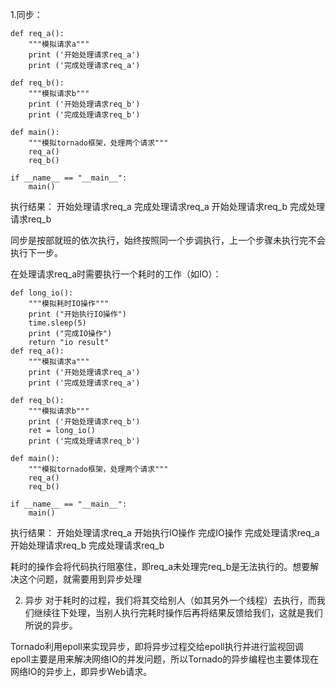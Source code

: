 1.同步：
```
def req_a():
    """模拟请求a"""
    print ('开始处理请求req_a')
    print ('完成处理请求req_a')

def req_b():
    """模拟请求b"""
    print ('开始处理请求req_b')
    print ('完成处理请求req_b')

def main():
    """模拟tornado框架，处理两个请求"""
    req_a()
    req_b()

if __name__ == "__main__":
    main()
```
执行结果：
开始处理请求req_a
完成处理请求req_a
开始处理请求req_b
完成处理请求req_b

同步是按部就班的依次执行，始终按照同一个步调执行，上一个步骤未执行完不会执行下一步。

在处理请求req_a时需要执行一个耗时的工作（如IO）：
```
def long_io():
    """模拟耗时IO操作"""
    print ("开始执行IO操作")
    time.sleep(5)
    print ("完成IO操作")
    return "io result"
def req_a():
    """模拟请求a"""
    print ('开始处理请求req_a')
    print ('完成处理请求req_a')

def req_b():
    """模拟请求b"""
    print ('开始处理请求req_b')
    ret = long_io()
    print ('完成处理请求req_b')

def main():
    """模拟tornado框架，处理两个请求"""
    req_a()
    req_b()

if __name__ == "__main__":
    main()
```
执行结果：
开始处理请求req_a
开始执行IO操作
完成IO操作
完成处理请求req_a
开始处理请求req_b
完成处理请求req_b

耗时的操作会将代码执行阻塞住，即req_a未处理完req_b是无法执行的。想要解决这个问题，就需要用到异步处理

2. 异步
对于耗时的过程，我们将其交给别人（如其另外一个线程）去执行，而我们继续往下处理，当别人执行完耗时操作后再将结果反馈给我们，这就是我们所说的异步。

Tornado利用epoll来实现异步，即将异步过程交给epoll执行并进行监视回调
epoll主要是用来解决网络IO的并发问题，所以Tornado的异步编程也主要体现在网络IO的异步上，即异步Web请求。
